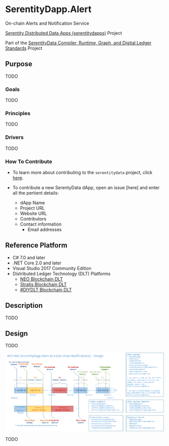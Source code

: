 # SerentityDapp.Alert

On-chain Alerts and Notification Service

[Serentity Distributed Data Apps (serentitydapps)](https://github.com/mwherman2000/serentitydapps) Project

Part of the [SerentityData Compiler, Runtime, Graph, and Digital Ledger Standards](https://github.com/mwherman2000/serentitydata) Project

## Purpose

TODO

### Goals

TODO

### Principles

TODO

### Drivers

TODO

### How To Contribute

* To learn more about contributing to the `serentitydata` project, click 
[here](https://github.com/mwherman2000/serentitydata/blob/master/CONTRIBUTE.md).

* To contribute a new SerentyData dApp, open an issue [here] and enter all the pertient details:
    * dApp Name
    * Project URL
    * Website URL
    * Contributors
    * Contact information
        * Email addresses

## Reference Platform

* C# 7.0 and later
* .NET Core 2.0 and later
* Visual Studio 2017 Community Edition
* Distributed Ledger Technology (DLT) Platforms
    * [NEO Blockchain DLT](http://neo.org)
    * [Stratis Blockchain DLT](http://www.stratisplatform.com)
    * [#DIYDLT Blockchain DLT](https://www.linkedin.com/feed/update/urn:li:activity:6414282773086949376)

## Description

TODO

## Design
TODO

![Preliminary Design](./images/NCP-002%20SerentityDapp.Alert%20v0.6.png)

TODO